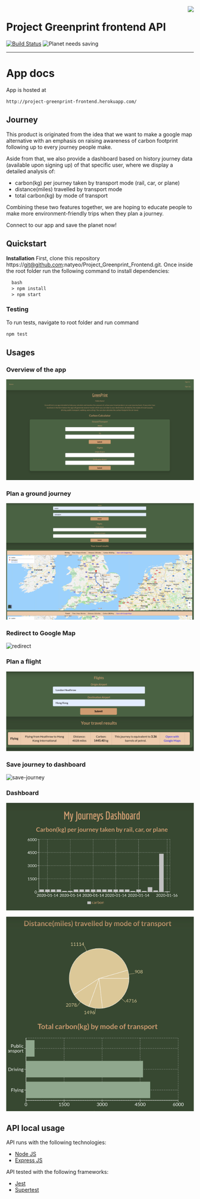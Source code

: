<img src="./docs/_imgs/leaf.png" align="right" />

# Project Greenprint frontend API

[![Build Status](https://travis-ci.org/natyeo/Project_Greenprint_Frontend.svg?branch=master)](https://travis-ci.org/natyeo/Project_Greenprint_Frontend)
![Planet needs saving](https://img.shields.io/badge/planet-needs%20saving-green)

---

# App docs

App is hosted at

```
http://project-greenprint-frontend.herokuapp.com/
```

## Journey

This product is originated from the idea that we want to make a google map alternative with an emphasis on raising awareness of carbon footprint following up to every journey people make.

Aside from that, we also provide a dashboard based on history journey data (available upon signing up) of that specific user, where we display a detailed analysis of:

- carbon(kg) per journey taken by transport mode (rail, car, or plane)
- distance(miles) travelled by transport mode
- total carbon(kg) by mode of transport

Combining these two features together, we are hoping to educate people to make more environment-friendly trips when they plan a journey.

Connect to our app and save the planet now!

## Quickstart

**Installation**
First, clone this repository https://git@github.com:natyeo/Project_Greenprint_Frontend.git. Once inside the root folder run the following command to install dependencies:

```
  bash
  > npm install
  > npm start
```

### Testing

To run tests, navigate to root folder and run command

```bash
npm test
```

## Usages

### Overview of the app

![overview](pictures/overview.png)

### Plan a ground journey

![make_journey-ground](pictures/make-journey-ground.png)

### Redirect to Google Map

![redirect](pictures/redirect-to-googlemap.png)

### Plan a flight

![make_journey-air](pictures/make-journey-air.png)

### Save journey to dashboard

![save-journey](pictures/make-journey-save-journey.png)

### Dashboard

![dashboard1](pictures/dashboard1.png)

![dashboard2](pictures/dashboard2.png)

## API local usage

API runs with the following technologies:

- [Node JS](https://nodejs.org/en/)
- [Express JS](https://expressjs.com/)

API tested with the following frameworks:

- [Jest](https://jestjs.io/)
- [Supertest](https://github.com/visionmedia/supertest)
